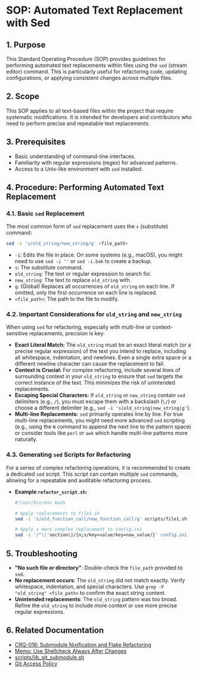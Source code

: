# SOP: Automated Text Replacement with Sed

## 1. Purpose

This Standard Operating Procedure (SOP) provides guidelines for performing automated text replacements within files using the `sed` (stream editor) command. This is particularly useful for refactoring code, updating configurations, or applying consistent changes across multiple files.

## 2. Scope

This SOP applies to all text-based files within the project that require systematic modifications. It is intended for developers and contributors who need to perform precise and repeatable text replacements.

## 3. Prerequisites

*   Basic understanding of command-line interfaces.
*   Familiarity with regular expressions (regex) for advanced patterns.
*   Access to a Unix-like environment with `sed` installed.

## 4. Procedure: Performing Automated Text Replacement

### 4.1. Basic `sed` Replacement

The most common form of `sed` replacement uses the `s` (substitute) command:

```bash
sed -i 's/old_string/new_string/g' <file_path>
```

*   `-i`: Edits the file in place. On some systems (e.g., macOS), you might need to use `sed -i ''` or `sed -i.bak` to create a backup.
*   `s`: The substitute command.
*   `old_string`: The text or regular expression to search for.
*   `new_string`: The text to replace `old_string` with.
*   `g`: (Global) Replaces all occurrences of `old_string` on each line. If omitted, only the first occurrence on each line is replaced.
*   `<file_path>`: The path to the file to modify.

### 4.2. Important Considerations for `old_string` and `new_string`

When using `sed` for refactoring, especially with multi-line or context-sensitive replacements, precision is key:

*   **Exact Literal Match:** The `old_string` must be an exact literal match (or a precise regular expression) of the text you intend to replace, including all whitespace, indentation, and newlines. Even a single extra space or a different newline character can cause the replacement to fail.
*   **Context is Crucial:** For complex refactoring, include several lines of surrounding context in your `old_string` to ensure that `sed` targets the correct instance of the text. This minimizes the risk of unintended replacements.
*   **Escaping Special Characters:** If `old_string` or `new_string` contain `sed` delimiters (e.g., `/`), you must escape them with a backslash (`\/`) or choose a different delimiter (e.g., `sed -i 's|old_string|new_string|g'`).
*   **Multi-line Replacements:** `sed` primarily operates line by line. For true multi-line replacements, you might need more advanced `sed` scripting (e.g., using the `N` command to append the next line to the pattern space) or consider tools like `perl` or `awk` which handle multi-line patterns more naturally.

### 4.3. Generating `sed` Scripts for Refactoring

For a series of complex refactoring operations, it is recommended to create a dedicated `sed` script. This script can contain multiple `sed` commands, allowing for a repeatable and auditable refactoring process.

*   **Example `refactor_script.sh`:**
    ```bash
    #!/usr/bin/env bash

    # Apply replacements to file1.sh
    sed -i 's/old_function_call/new_function_call/g' scripts/file1.sh

    # Apply a more complex replacement to config.ini
    sed -i '/^\['section\]/{n;s/key=value/key=new_value/}' config.ini
    ```

## 5. Troubleshooting

*   **"No such file or directory"**: Double-check the `file_path` provided to `sed`.
*   **No replacement occurs**: The `old_string` did not match exactly. Verify whitespace, indentation, and special characters. Use `grep -F "old_string" <file_path>` to confirm the exact string content.
*   **Unintended replacements**: The `old_string` pattern was too broad. Refine the `old_string` to include more context or use more precise regular expressions.

## 6. Related Documentation

*   [CRQ-016: Submodule Nixification and Flake Refactoring](docs/crqs/CRQ_016_Submodule_Nixification.md)
*   [Memo: Use Shellcheck Always After Changes](docs/memos/Shellcheck_Always_After_Changes.md)
*   [scripts/lib_git_submodule.sh](scripts/lib_git_submodule.sh)
*   [Git Access Policy](docs/standards/Git_Access_Policy.md)
